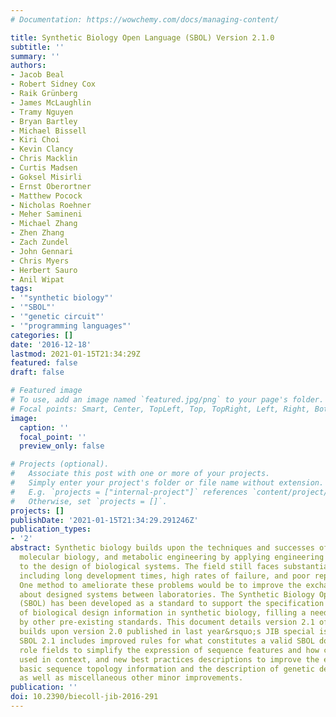 ```yaml
---
# Documentation: https://wowchemy.com/docs/managing-content/

title: Synthetic Biology Open Language (SBOL) Version 2.1.0
subtitle: ''
summary: ''
authors:
- Jacob Beal
- Robert Sidney Cox
- Raik Grünberg
- James McLaughlin
- Tramy Nguyen
- Bryan Bartley
- Michael Bissell
- Kiri Choi
- Kevin Clancy
- Chris Macklin
- Curtis Madsen
- Goksel Misirli
- Ernst Oberortner
- Matthew Pocock
- Nicholas Roehner
- Meher Samineni
- Michael Zhang
- Zhen Zhang
- Zach Zundel
- John Gennari
- Chris Myers
- Herbert Sauro
- Anil Wipat
tags:
- '"synthetic biology"'
- '"SBOL"'
- '"genetic circuit"'
- '"programming languages"'
categories: []
date: '2016-12-18'
lastmod: 2021-01-15T21:34:29Z
featured: false
draft: false

# Featured image
# To use, add an image named `featured.jpg/png` to your page's folder.
# Focal points: Smart, Center, TopLeft, Top, TopRight, Left, Right, BottomLeft, Bottom, BottomRight.
image:
  caption: ''
  focal_point: ''
  preview_only: false

# Projects (optional).
#   Associate this post with one or more of your projects.
#   Simply enter your project's folder or file name without extension.
#   E.g. `projects = ["internal-project"]` references `content/project/deep-learning/index.md`.
#   Otherwise, set `projects = []`.
projects: []
publishDate: '2021-01-15T21:34:29.291246Z'
publication_types:
- '2'
abstract: Synthetic biology builds upon the techniques and successes of genetics,
  molecular biology, and metabolic engineering by applying engineering principles
  to the design of biological systems. The field still faces substantial challenges,
  including long development times, high rates of failure, and poor reproducibility.
  One method to ameliorate these problems would be to improve the exchange of information
  about designed systems between laboratories. The Synthetic Biology Open Language
  (SBOL) has been developed as a standard to support the specification and exchange
  of biological design information in synthetic biology, filling a need not satisfied
  by other pre-existing standards. This document details version 2.1 of SBOL that
  builds upon version 2.0 published in last year&rsquo;s JIB special issue. In particular,
  SBOL 2.1 includes improved rules for what constitutes a valid SBOL document, new
  role fields to simplify the expression of sequence features and how components are
  used in context, and new best practices descriptions to improve the exchange of
  basic sequence topology information and the description of genetic design provenance,
  as well as miscellaneous other minor improvements.
publication: ''
doi: 10.2390/biecoll-jib-2016-291
---
```

